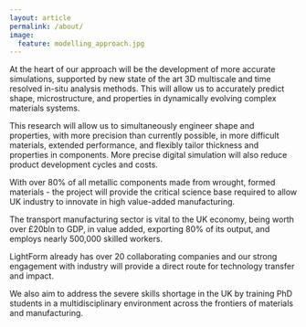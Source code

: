 ```yaml
---
layout: article
permalink: /about/
image:
  feature: modelling_approach.jpg
---
```


At the heart of our approach will be the development of more accurate simulations, supported by new state of the art 3D multiscale and time resolved in-situ analysis methods. This will allow us to accurately predict shape, microstructure, and properties in dynamically evolving complex materials systems.

This research will allow us to simultaneously engineer shape and properties, with more precision than currently possible, in more difficult materials, extended performance, and flexibly tailor thickness and properties in components. More precise digital simulation will also reduce product development cycles and costs.

With over 80% of all metallic components made from wrought, formed materials - the project will provide the critical science base required to allow UK industry to innovate in high value-added manufacturing.

The transport manufacturing sector is vital to the UK economy, being worth over £20bln to GDP, in value added, exporting 80% of its output, and employs nearly 500,000 skilled workers.

LightForm already has over 20 collaborating companies and our strong engagement with industry will provide a direct route for technology transfer and impact.

We also aim to address the severe skills shortage in the UK by training PhD students in a multidisciplinary environment across the frontiers of materials and manufacturing.
